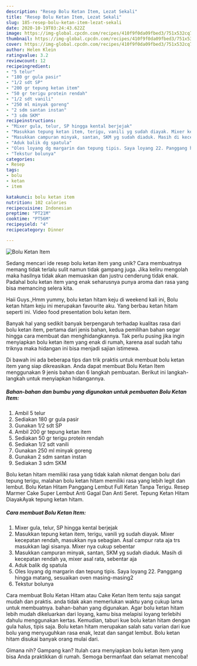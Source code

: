 ```yaml
---
description: "Resep Bolu Ketan Item, Lezat Sekali"
title: "Resep Bolu Ketan Item, Lezat Sekali"
slug: 185-resep-bolu-ketan-item-lezat-sekali
date: 2020-10-19T03:24:43.622Z
image: https://img-global.cpcdn.com/recipes/410f9f0da09fbed3/751x532cq70/bolu-ketan-item-foto-resep-utama.jpg
thumbnail: https://img-global.cpcdn.com/recipes/410f9f0da09fbed3/751x532cq70/bolu-ketan-item-foto-resep-utama.jpg
cover: https://img-global.cpcdn.com/recipes/410f9f0da09fbed3/751x532cq70/bolu-ketan-item-foto-resep-utama.jpg
author: Helen Klein
ratingvalue: 3.2
reviewcount: 12
recipeingredient:
- "5 telur"
- "180 gr gula pasir"
- "1/2 sdt SP"
- "200 gr tepung ketan item"
- "50 gr terigu protein rendah"
- "1/2 sdt vanili"
- "250 ml minyak goreng"
- "2 sdm santan instan"
- "3 sdm SKM"
recipeinstructions:
- "Mixer gula, telur, SP hingga kental berjejak"
- "Masukkan tepung ketan item, terigu, vanili yg sudah diayak. Mixer kecepatan rendah, masukkan nya sebagian. Asal campur rata aja trs masukkan lagi sisanya. Mixer nya cukup sebentar"
- "Masukkan campuran minyak, santan, SKM yg sudah diaduk. Masih di kecepatan rendah ya, mixer asal rata, sebentar aja"
- "Aduk balik dg spatula"
- "Oles loyang dg margarin dan tepung tipis. Saya loyang 22. Panggang hingga matang, sesuaikan oven masing-masing2"
- "Tekstur bolunya"
categories:
- Resep
tags:
- bolu
- ketan
- item

katakunci: bolu ketan item 
nutrition: 102 calories
recipecuisine: Indonesian
preptime: "PT21M"
cooktime: "PT56M"
recipeyield: "4"
recipecategory: Dinner

---
```



![Bolu Ketan Item](https://img-global.cpcdn.com/recipes/410f9f0da09fbed3/751x532cq70/bolu-ketan-item-foto-resep-utama.jpg)

Sedang mencari ide resep bolu ketan item yang unik? Cara membuatnya memang tidak terlalu sulit namun tidak gampang juga. Jika keliru mengolah maka hasilnya tidak akan memuaskan dan justru cenderung tidak enak. Padahal bolu ketan item yang enak seharusnya punya aroma dan rasa yang bisa memancing selera kita.

Haii Guys.,Hmm yummy, bolu ketan hitam keju di weekend kali ini, Bolu ketan hitam keju ini merupakan favourite aku. Yang berbau ketan hitam seperti ini. Video food presentation bolu ketan item.

Banyak hal yang sedikit banyak berpengaruh terhadap kualitas rasa dari bolu ketan item, pertama dari jenis bahan, kedua pemilihan bahan segar hingga cara membuat dan menghidangkannya. Tak perlu pusing jika ingin menyiapkan bolu ketan item yang enak di rumah, karena asal sudah tahu triknya maka hidangan ini bisa menjadi sajian istimewa.


Di bawah ini ada beberapa tips dan trik praktis untuk membuat bolu ketan item yang siap dikreasikan. Anda dapat membuat Bolu Ketan Item menggunakan 9 jenis bahan dan 6 langkah pembuatan. Berikut ini langkah-langkah untuk menyiapkan hidangannya.

<!--inarticleads1-->

##### Bahan-bahan dan bumbu yang digunakan untuk pembuatan Bolu Ketan Item:

1. Ambil 5 telur
1. Sediakan 180 gr gula pasir
1. Gunakan 1/2 sdt SP
1. Ambil 200 gr tepung ketan item
1. Sediakan 50 gr terigu protein rendah
1. Sediakan 1/2 sdt vanili
1. Gunakan 250 ml minyak goreng
1. Gunakan 2 sdm santan instan
1. Sediakan 3 sdm SKM


Bolu ketan hitam memiliki rasa yang tidak kalah nikmat dengan bolu dari tepung terigu, malahan bolu ketan hitam memiliki rasa yang lebih legit dan lembut. Bolu Ketan Hitam Panggang Lembut Full Ketan Tanpa Terigu. Resep Marmer Cake Super Lembut Anti Gagal Dan Anti Seret. Tepung Ketan Hitam DiayakAyak tepung ketan hitam. 

<!--inarticleads2-->

##### Cara membuat Bolu Ketan Item:

1. Mixer gula, telur, SP hingga kental berjejak
1. Masukkan tepung ketan item, terigu, vanili yg sudah diayak. Mixer kecepatan rendah, masukkan nya sebagian. Asal campur rata aja trs masukkan lagi sisanya. Mixer nya cukup sebentar
1. Masukkan campuran minyak, santan, SKM yg sudah diaduk. Masih di kecepatan rendah ya, mixer asal rata, sebentar aja
1. Aduk balik dg spatula
1. Oles loyang dg margarin dan tepung tipis. Saya loyang 22. Panggang hingga matang, sesuaikan oven masing-masing2
1. Tekstur bolunya


Cara membuat Bolu Ketan Hitam atau Cake Ketan Item tentu saja sangat mudah dan praktis. anda tidak akan memerlukan waktu yang cukup lama untuk membuatnya. bahan-bahan yang digunakan. Agar bolu ketan hitam lebih mudah dikeluarkan dari loyang, kamu bisa melapisi loyang terlebihi dahulu menggunakan kertas. Kemudian, taburi kue bolu ketan hitam dengan gula halus, tipis saja. Bolu ketan hitam merupakan salah satu varian dari kue bolu yang menyuguhkan rasa enak, lezat dan sangat lembut. Bolu ketan hitam disukai banyak orang mulai dari. 

Gimana nih? Gampang kan? Itulah cara menyiapkan bolu ketan item yang bisa Anda praktikkan di rumah. Semoga bermanfaat dan selamat mencoba!
